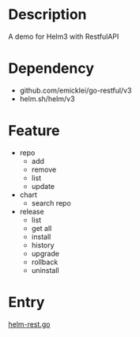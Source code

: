 # Description

A demo for Helm3 with RestfulAPI

# Dependency

- github.com/emicklei/go-restful/v3
- helm.sh/helm/v3

# Feature

- repo
  - add
  - remove
  - list
  - update
- chart
  - search repo
- release
  - list
  - get all
  - install
  - history
  - upgrade
  - rollback
  - uninstall

# Entry

[helm-rest.go](helm-rest.go)
